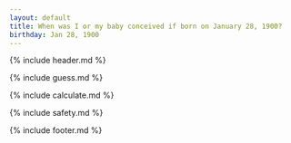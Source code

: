```yaml
---
layout: default
title: When was I or my baby conceived if born on January 28, 1900?
birthday: Jan 28, 1900
---
```


{% include header.md %}

{% include guess.md %}

{% include calculate.md %}

{% include safety.md %}

{% include footer.md %}



